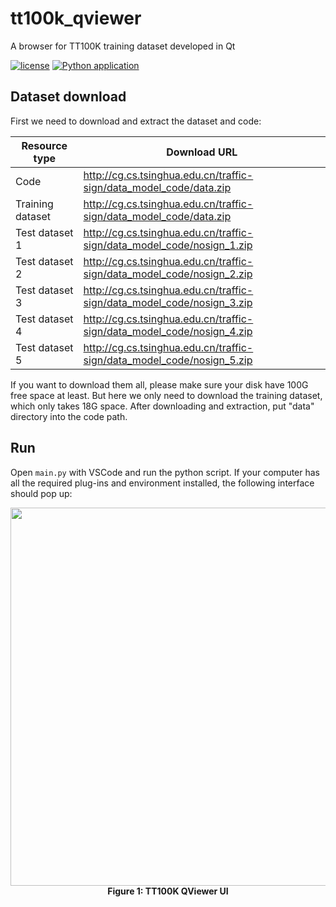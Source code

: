 # tt100k_qviewer
A browser for TT100K training dataset developed in Qt

[![license](https://img.shields.io/github/license/george-chou/tt100k_qviewer.svg)](https://github.com/george-chou/tt100k_qviewer/blob/master/LICENSE)
[![Python application](https://github.com/george-chou/tt100k_qviewer/workflows/Python%20application/badge.svg)](https://github.com/george-chou/tt100k_qviewer/actions)

## Dataset download

First we need to download and extract the dataset and code:

| Resource type | Download URL |
| --- | --- |
| Code | http://cg.cs.tsinghua.edu.cn/traffic-sign/data_model_code/data.zip |
| Training dataset | http://cg.cs.tsinghua.edu.cn/traffic-sign/data_model_code/data.zip |
| Test dataset 1 | http://cg.cs.tsinghua.edu.cn/traffic-sign/data_model_code/nosign_1.zip |
| Test dataset 2 | http://cg.cs.tsinghua.edu.cn/traffic-sign/data_model_code/nosign_2.zip |
| Test dataset 3 | http://cg.cs.tsinghua.edu.cn/traffic-sign/data_model_code/nosign_3.zip |
| Test dataset 4 | http://cg.cs.tsinghua.edu.cn/traffic-sign/data_model_code/nosign_4.zip |
| Test dataset 5 | http://cg.cs.tsinghua.edu.cn/traffic-sign/data_model_code/nosign_5.zip |

If you want to download them all, please make sure your disk have 100G free space at least. But here we only need to download the training dataset, which only takes 18G space. After downloading and extraction, put "data" directory into the code path.

## Run

Open `main.py` with VSCode and run the python script. If your computer has all the required plug-ins and environment installed, the following interface should pop up:

<div align=center>
<img width="605" src="https://george-chou.github.io/covers/qtt100k/f1.png"/><br>
<b>Figure 1: TT100K QViewer UI</b>
</div>